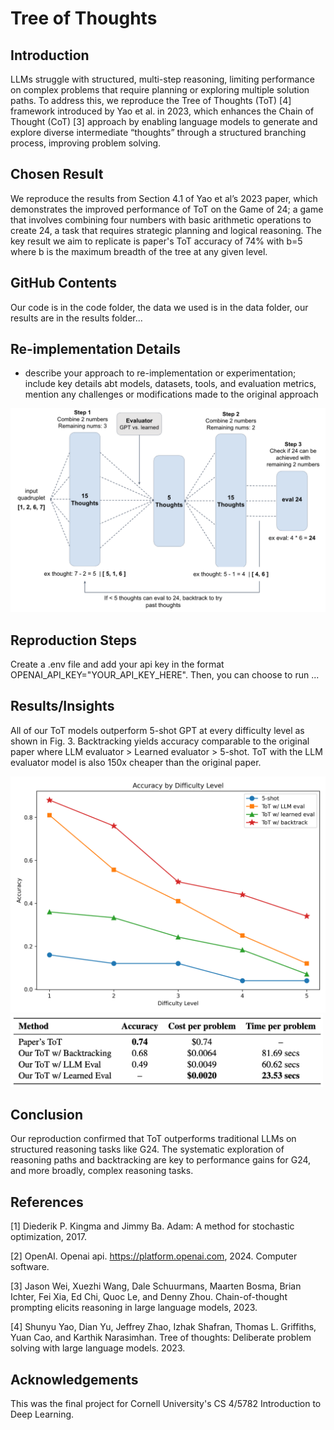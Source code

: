 # Tree of Thoughts

## Introduction
LLMs struggle with structured, multi-step reasoning, limiting performance on complex problems that require planning or exploring multiple solution paths. To address this, we reproduce the Tree of Thoughts (ToT) [4] framework introduced by Yao et al. in 2023, which enhances the Chain of Thought (CoT) [3] approach by enabling language models to generate and explore diverse intermediate “thoughts” through a structured branching process, improving problem solving.

## Chosen Result
We reproduce the results from Section 4.1 of Yao et al’s 2023 paper, which demonstrates the improved performance of ToT on the Game of 24; a game that involves combining four numbers with basic arithmetic operations to create 24, a task that requires strategic planning and logical reasoning. The key result we aim to replicate is paper's ToT accuracy of 74% with b=5 where b is the maximum breadth of the tree at any given level.

## GitHub Contents
Our code is in the code folder, the data we used is in the data folder, our results are in the results folder...

## Re-implementation Details
- describe your approach to re-implementation or experimentation; include key details abt models, datasets, tools, and evaluation metrics, mention any challenges or modifications made to the original approach
<img src="results/tot_architecture.png" width="600"/>

## Reproduction Steps
Create a .env file and add your api key in the format OPENAI_API_KEY="YOUR_API_KEY_HERE". Then, you can choose to run ...

## Results/Insights
All of our ToT models outperform 5-shot GPT at every difficulty level as shown in Fig. 3. Backtracking yields accuracy comparable to the original paper where LLM evaluator > Learned evaluator > 5-shot. ToT with the LLM evaluator model is also 150x cheaper than the original paper.

<img src="results/accuracy_plot.png" width="600"/>
<img src="results/thetable.png" width="500"/>


## Conclusion
Our reproduction confirmed that ToT outperforms traditional LLMs on structured reasoning tasks like G24. The
systematic exploration of reasoning paths and backtracking are key to performance gains for G24, and more
broadly, complex reasoning tasks.

## References
[1] Diederik P. Kingma and Jimmy Ba. Adam: A method for stochastic optimization, 2017.

[2] OpenAI. Openai api. https://platform.openai.com, 2024. Computer software.

[3] Jason Wei, Xuezhi Wang, Dale Schuurmans, Maarten Bosma, Brian Ichter, Fei Xia, Ed Chi, Quoc Le, and
Denny Zhou. Chain-of-thought prompting elicits reasoning in large language models, 2023.

[4] Shunyu Yao, Dian Yu, Jeffrey Zhao, Izhak Shafran, Thomas L. Griffiths, Yuan Cao, and Karthik
Narasimhan. Tree of thoughts: Deliberate problem solving with large language models. 2023.

## Acknowledgements
This was the final project for Cornell University's CS 4/5782 Introduction to Deep Learning.
